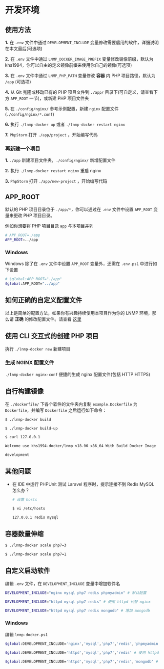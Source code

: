 # 开发环境

## 使用方法

**1.** 在 `.env` 文件中通过 `DEVELOPMENT_INCLUDE` 变量修改需要启用的软件，详细说明在本文最后(可选项)

**2.** 在 `.env` 文件中通过 `LNMP_DOCKER_IMAGE_PREFIX` 变量修改镜像前缀，默认为 khs1994，你可以自由的定义镜像前缀来使用你自己的镜像(可选项)

**3.** 在 `.env` 文件中通过 `LNMP_PHP_PATH` 变量修改 **容器** 内 PHP 项目路径，默认为 `/app` (可选项)

**4.** 从 Git 克隆或移动已有的 PHP 项目文件到 `./app/` 目录下(可自定义，请查看下方 `APP_ROOT` 一节)，或新建 PHP 项目文件夹

**5.** 在 `./config/nginx/` 参考示例配置，新建 `nginx` 配置文件(`./config/nginx/*.conf`)

**6.** 执行 `./lnmp-docker up` 或者 `./lnmp-docker restart nginx`

**7.** `PhpStorm` 打开 `./app/project` ，开始编写代码

### 再新建一个项目

**1.** `./app` 新建项目文件夹，`./config/nginx/` 新增配置文件

**2.** 执行 `./lnmp-docker restart nginx` 重启 nginx

**3.** `PhpStorm` 打开 `./app/new-project` ，开始编写代码

## APP_ROOT

默认的 PHP 项目目录位于 `./app/*`，你可以通过在 `.env` 文件中设置 `APP_ROOT` 变量来更改 PHP 项目目录。

例如你想要将 PHP 项目目录 `app` 与本项目并列

```bash
# APP_ROOT=./app
APP_ROOT=../app
```

### Windows

Windows 除了在 `.env` 文件中设置 `APP_ROOT` 变量外，还需在 `.env.ps1` 中进行如下设置

```bash
# $global:APP_ROOT="./app"
$global:APP_ROOT="../app"
```

## 如何正确的自定义配置文件

以上是简单的配置方法，如果你有兴趣持续使用本项目作为你的 LNMP 环境，那么请 **正确** 的修改配置文件。请查看 [这里](config.md)

## 使用 CLI 交互式的创建 PHP 项目

执行 `./lnmp-docker new` 新建项目

### 生成 NGINX 配置文件

`./lnmp-docker nginx-conf` 便捷的生成 nginx 配置文件(包括 HTTP HTTPS)

## 自行构建镜像

在 `./dockerfile/` 下各个软件的文件夹内复制 `example.Dockerfile` 为 `Dockerfile`，并编写 `Dockerfile` 之后运行如下命令：

```bash
$ ./lnmp-docker build

$ ./lnmp-docker build-up

$ curl 127.0.0.1

Welcome use khs1994-docker/lnmp v18.06 x86_64 With Build Docker Image

development

```

## 其他问题

* 在 IDE 中运行 PHPUnit 测试 Laravel 程序时，提示连接不到 Redis MySQL 怎么办？

  ```bash
  # 设置 hosts

  $ vi /etc/hosts

  127.0.0.1 redis mysql
  ```

## 容器数量伸缩

```bash
$ ./lnmp-docker scale php7=3

$ ./lnmp-docker scale php7=1
```

## 自定义启动软件

编辑 `.env` 文件，在 `DEVELOPMENT_INCLUDE` 变量中增加软件名

```bash
DEVELOPMENT_INCLUDE="nginx mysql php7 redis phpmyadmin" # 默认配置

DEVELOPMENT_INCLUDE="httpd mysql php7 redis" # 使用 httpd 代替 nginx

DEVELOPMENT_INCLUDE="httpd mysql php7 redis mongodb" # 增加 mongodb
```

### Windows

编辑 `lnmp-docker.ps1`

```bash
$global:DEVELOPMENT_INCLUDE='nginx','mysql','php7','redis','phpmyadmin' # 默认配置

$global:DEVELOPMENT_INCLUDE='httpd','mysql','php7','redis' # 使用 httpd 代替 nginx

$global:DEVELOPMENT_INCLUDE='httpd','mysql','php7','redis','mongodb' # 增加 mongodb
```

